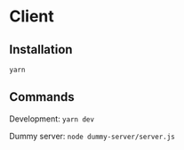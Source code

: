 # Client

## Installation
`yarn`

## Commands
Development: `yarn dev`

Dummy server: `node dummy-server/server.js`